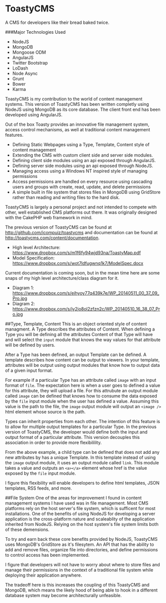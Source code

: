 ToastyCMS 
==============
A CMS for developers like their bread baked twice.

###Major Technologies Used
- NodeJS
- MongoDB
- Mongoose ODM
- AngularJS
- Twitter Bootstrap
- LoDash
- Node Async
- Grunt
- Bower
- Karma

ToastyCMS is my contribution to the world of content management systems. This version of ToastyCMS has been written completly using NodeJS using MongoDB as its core database. The client front end has been developed using AngularJS.

Out of the box Toasty provides an innovative file management system, access control mechanisms, as well at traditional content management features. 
- Defining Static Webpages using a Type, Template, Content style of content management
- Extending the CMS with custom client side and server side modules.
 - Defining client side modules using an api exposed through AngularJS.
 - Defining server side modules using an api exposed through NodeJS.
- Managing access using a Windows NT inspired style of managing permissions
 - Access permissions are handled on every resource using cascading users and groups with create, read, update, and delete permissions  
- A simple built in file system that stores files in MongoDB using GridStore rather than reading and writing files to the hard disk.   

ToastyCMS is largely a personal project and not intended to compete with other, well established CMS platforms out there. It was originally designed with the CakePHP web framework in mind. 

The previous version of ToastyCMS can be found at http://github.com/icompuiz/toastycms and documentation can be found at http://toastycms.com/content/documentation. 
- High level Architecture: https://www.dropbox.com/s/m1f6fy94wjd93na/ToastyMap.pdf
- Model Specification: https://www.dropbox.com/s/wot7ldfugwnq1k7/ModelSpec.docx

Current documentation is coming soon, but in the mean time here are some snaps of my high level architecture/class diagram for it.
- Diagram 1: https://www.dropbox.com/s/eihyoy77q439k7e/WP_20140511_00_37_09_Pro.jpg
- Diagram 2: https://www.dropbox.com/s/jy2jo8ol2zfzn2c/WP_20140510_16_38_07_Pro.jpg

##Type, Template, Content
This is an object oriented style of content managment. A Type describes the attributes of Content. When defining a Type you will be defining all the attributes Content of that Type will have and will select the `input` module that knows the way values for that attribute will be defined by users. 

After a Type has been defined, an output Template can be defined. A template describes how content can be output to viewers. In your template, attributes will be output using output modules that know how to output data of a given input format. 

For example if a particular Type has an attribute called `image` with an input format of `file`. The expectation here is when a user goes to defined a value for this attribute, they will upload a file. For this attrubute an output module called `image` can be defined that knows how to consume the data exposed by the `file` input module when the user has defined a value. Assuming this value is the path to the file, the `image` output module will output an `<image />` html element whose source is the path.

Types can inherit properties from each other. The intention of this feature is to allow for multiple output templates for a particular Type. In the previous version of ToastyCMS, the developer would define both the input and output format of a particular attribute. This version decouples this association in order to provide more flexibilility. 

From the above example, a child type can be defined that does not add any new attributes by has a unique Template. In this template instead of using the `image` output module, it uses an output module called `link`. This module takes a value and outputs an `<a></a>` element whose href is the value exposed by the `file` input module. 

I figure this flexibility will enable developers to define html templates, JSON templates, RSS feeds, and more.

##File System
One of the areas for improvement I found in content management systems I have used was in file management. Most CMS platforms rely on the host server's file system, which is sufficent for most installations. One of the benefits of using NodeJS for developing a server application is the cross-platform nature and scaleablity of the application inherited from NodeJS. Relying on the host system's file system limits both of these demensions. 

To try and earn back these core benefits provided by NodeJS, ToastyCMS uses MongoDB's GridStore as it's filesytem. An API that has the ability to add and remove files, organize file into directories, and define permissions to control access has been implemented.

I figure that developers will not have to worry about where to store files and manage their permissions in the context of a traditional file system while deploying their application anywhere. 

The tradeoff here is this increases the coupling of this ToastyCMS and MongoDB, which means the likely hood of being able to hook in a different database system may become architecturally unfeasible. 
